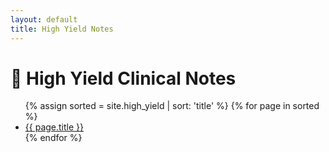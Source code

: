 ```yaml
---
layout: default
title: High Yield Notes
---
```


# 🚀 High Yield Clinical Notes

<ul>
  {% assign sorted = site.high_yield | sort: 'title' %}
  {% for page in sorted %}
    <li><a href="{{ page.url }}">{{ page.title }}</a></li>
  {% endfor %}
</ul>
